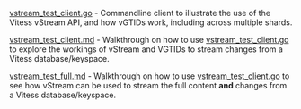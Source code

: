 [vstream_test_client.go](vstream_test_client.go) - Commandline client to 
illustrate the use of the Vitess vStream API, and how vGTIDs work, 
including across multiple shards.

[vstream_test_client.md](vstream_test_client.md) - Walkthrough on how to use 
[vstream_test_client.go](vstream_test_client.go) to explore the workings of 
vStream and VGTIDs to stream changes from a Vitess database/keyspace.

[vstream_test_full.md](vstream_test_full.md) - Walkthrough on how to use 
[vstream_test_client.go](vstream_test_client.go) to see how vStream can be 
used to stream the full content **and** changes from a Vitess 
database/keyspace.
